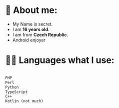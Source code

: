 # 👦 About me:
- My Name is secret. 
- I am **16 years old**.<br>
- I am from **Czech Republic**.<br>
- Android enjoyer



# 👨‍💻 Languages what I use:
<!--START_SECTION:waka-->

```txt

PHP
Perl                  
Python
TypeScript
C++
Kotlin (not much) 
```

<!--END_SECTION:waka-->
